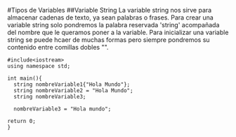 #Tipos de Variables
##Variable String
La variable string nos sirve para almacenar cadenas de texto, ya sean palabras o frases.
Para crear una variable string solo pondremos la palabra reservada 'string' acompañada del nombre que le queramos poner a la variable.
Para inicializar una variable string se puede hcaer de muchas formas pero siempre pondremos su contenido entre comillas dobles "".
```
#include<iostream>
using namespace std;

int main(){
  string nombreVariable1{"Hola Mundo"};
  string nombreVariable2 = "Hola Mundo";
  string nombreVariable3;

  nombreVariable3 = "Hola mundo";

return 0;
}
  
